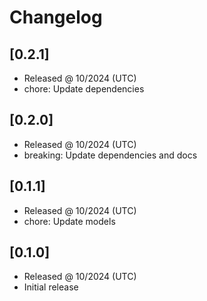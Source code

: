# Changelog

## [0.2.1]

- Released @ 10/2024 (UTC)
- chore: Update dependencies

## [0.2.0]

- Released @ 10/2024 (UTC)
- breaking: Update dependencies and docs

## [0.1.1]

- Released @ 10/2024 (UTC)
- chore: Update models

## [0.1.0]

- Released @ 10/2024 (UTC)
- Initial release
